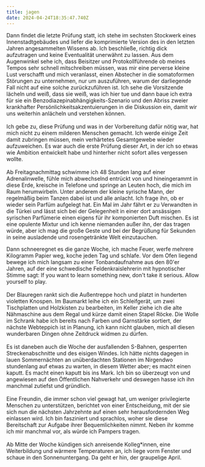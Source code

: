 ```yaml
---
title: jagen
date: 2024-04-24T18:35:47.740Z
---
```

Dann findet die letzte Prüfung statt, ich stehe im sechsten Stockwerk eines Innenstadtgebäudes und liefer die komprimierte Version des in den letzten Jahren angesammelten Wissens ab. Ich beschließe, richtig dick aufzutragen und keine Eventualität unerwähnt zu lassen. Aus dem Augenwinkel sehe ich, dass Beisitzer und Protokollführende ob meines Tempos sehr schnell mitschreiben müssen, was mir eine perverse kleine Lust verschafft und mich veranlasst, einen Abstecher in die somatoformen Störungen zu unternehmen, nur um auszuführen, warum der darliegende Fall nicht auf eine solche zurückzuführen ist. Ich sehe die Vorsitzende lächeln und weiß, dass sie weiß, was ich hier tue und dann baue ich extra für sie ein Benzodiazepinabhängigkeits-Szenario und den Abriss zweier krankhafter Persönlichkeitsakzentuierungen in die Diskussion ein, damit wir uns weiterhin anlächeln und verstehen können.\
\
Ich gebe zu, diese Prüfung und was in der Vorbereitung dafür nötig war, hat mich nicht zu einem milderen Menschen gemacht. Ich werde einige Zeit damit zubringen müssen, mein verhärtetes Gesamtgewebe wieder aufzuweichen. Es war auch die erste Prüfung dieser Art, in der ich so etwas wie Ambition entwickelt habe und hinterher nicht sofort alles vergessen wollte.\
\
Ab Freitagnachmittag schwimme ich 48 Stunden lang auf einer Adrenalinwelle, fühle mich abwechselnd entrückt von und hineingerammt in diese Erde, kreische in Telefone und springe an Leuten hoch, die mich im Raum herumwirbeln. Unter anderem der kleine syrische Mann, der regelmäßig beim Tanzen dabei ist und alle anlacht. Ich frage ihn, ob er wieder sein Parfüm aufgelegt hat. Ein Mal im Jahr fährt er zu Verwandten in die Türkei und lässt sich bei der Gelegenheit in einer dort ansässigen syrischen Parfümerie einen eigens für ihr komponierten Duft mischen. Es ist eine opulente Mixtur und ich kenne niemanden außer ihn, der das tragen würde, aber ich mag die große Geste und bei der Begrüßung für Sekunden in seine ausladende und rosengetränkte Welt einzutauchen.

Dann schneeregnet es die ganze Woche, ich mache Feuer, werfe mehrere Kilogramm Papier weg, koche jeden Tag und schlafe. Vor dem Ofen liegend bewege ich mich langsam zu einer Tonbandaufnahme aus den 80'er Jahren, auf der eine schwedische Feldenkraislehrerin mit hypnotischer Stimme sagt: If you want to learn something new, don't take it serious. Allow yourself to play.\
\
Der Blauregen rankt sich die Außentreppe hoch und platzt in hunderten violetten Knospen. Im Baumarkt leihe ich ein Schleifgerät, um zwei Tischplatten und Holzkisten zu bearbeiten, im Keller ziehe ich die alte Nähmaschine aus dem Regal und kürze damit einen Stapel Röcke. Die Wolle im Schrank habe ich bereits nach Farben und Garnstärke sortiert, der nächste Webteppich ist in Planung, ich kann nicht glauben, mich all diesen wunderbaren Dingen ohne Zeitdruck widmen zu dürfen.\
\
Es ist daneben auch die Woche der ausfallenden S-Bahnen, gesperrten Streckenabschnitte und des eisigen Windes. Ich hätte nichts dagegen in lauen Sommernächten an unüberdachten Stationen im Nirgendwo stundenlang auf etwas zu warten, in diesem Wetter aber; es macht einen kaputt. Es macht einen kaputt bis ins Mark. Ich bin so überzeugt von und angewiesen auf den Öffentlichen Nahverkehr und deswegen hasse ich ihn manchmal zutiefst und gründlich.\
\
Eine Freundin, die immer schon viel gewagt hat, um weniger privilegierte Menschen zu unterstützen, berichtet von einer Entscheidung, mit der sie sich nun die nächsten Jahrzehnte auf einen sehr herausfordernden Weg einlassen wird. Ich bin fasziniert und sprachlos, woher sie diese Bereitschaft zur Aufgabe ihrer Bequemlichkeiten nimmt. Neben ihr komme ich mir manchmal vor, als würde ich Pampers tragen.\
\
Ab Mitte der Woche kündigen sich anreisende Kolleg*innen, eine Weiterbildung und wärmere Temperaturen an, ich liege vorm Fenster und schaue in den Sonnenuntergang. Da geht er hin, der graupelige April.